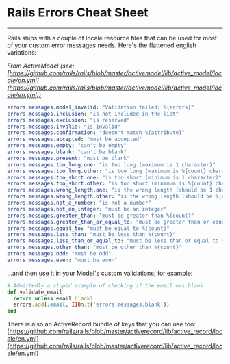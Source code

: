 # Rails Errors Cheat Sheet
----

Rails ships with a couple of locale resource files that can be
used for most of your custom error messages needs.  Here's the
flattened english variations:

_From ActiveModel (see: [https://github.com/rails/rails/blob/master/activemodel/lib/active_model/locale/en.yml](https://github.com/rails/rails/blob/master/activemodel/lib/active_model/locale/en.yml))_

```yaml
errors.messages.model_invalid: "Validation failed: %{errors}"
errors.messages.inclusion: "is not included in the list"
errors.messages.exclusion: "is reserved"
errors.messages.invalid: "is invalid"
errors.messages.confirmation: "doesn't match %{attribute}"
errors.messages.accepted: "must be accepted"
errors.messages.empty: "can't be empty"
errors.messages.blank: "can't be blank"
errors.messages.present: "must be blank"
errors.messages.too_long.one: "is too long (maximum is 1 character)"
errors.messages.too_long.other: "is too long (maximum is %{count} characters)"
errors.messages.too_short.one: "is too short (minimum is 1 character)"
errors.messages.too_short.other: "is too short (minimum is %{count} characters)"
errors.messages.wrong_length.one: "is the wrong length (should be 1 character)"
errors.messages.wrong_length.other: "is the wrong length (should be %{count} characters)"
errors.messages.not_a_number: "is not a number"
errors.messages.not_an_integer: "must be an integer"
errors.messages.greater_than: "must be greater than %{count}"
errors.messages.greater_than_or_equal_to: "must be greater than or equal to %{count}"
errors.messages.equal_to: "must be equal to %{count}"
errors.messages.less_than: "must be less than %{count}"
errors.messages.less_than_or_equal_to: "must be less than or equal to %{count}"
errors.messages.other_than: "must be other than %{count}"
errors.messages.odd: "must be odd"
errors.messages.even: "must be even"
```

...and then use it in your Model's custom validations; for example:

```ruby
# Admittedly a stupid example of checking if the email was blank
def validate_email
  return unless email.blank?
  errors.add(:email, I18n.t('errors.messages.blank'))
end
```


There is also an ActiveRecord bundle of keys that you can use too:
[https://github.com/rails/rails/blob/master/activerecord/lib/active_record/locale/en.yml](https://github.com/rails/rails/blob/master/activerecord/lib/active_record/locale/en.yml)
